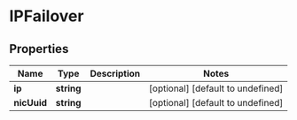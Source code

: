 # IPFailover

## Properties
| Name | Type | Description | Notes |
| ------------ | ------------- | ------------- | ------------- |
| **ip** | **string** |  | [optional] [default to undefined] |
| **nicUuid** | **string** |  | [optional] [default to undefined] |


